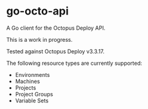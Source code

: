 # go-octo-api
A Go client for the Octopus Deploy API.

This is a work in progress.

Tested against Octopus Deploy v3.3.17.

The following resource types are currently supported:

* Environments
* Machines
* Projects
* Project Groups
* Variable Sets
